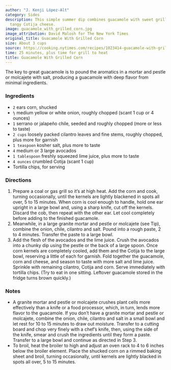 ```yaml
---
author: "J. Kenji López-Alt"
category: Sides
description: This simple summer dip combines guacamole with sweet grilled corn and
  tangy Cotija cheese.
image: guacamole_with_grilled_corn.jpg
image_attribution: David Malosh for The New York Times
original_title: Guacamole With Grilled Corn
size: About 3 cups
source: https://cooking.nytimes.com/recipes/1023414-guacamole-with-grilled-corn
time: 25 minutes, plus time for grill to heat
title: Guacamole With Grilled Corn
---
```


The key to great guacamole is to pound the aromatics in a mortar and pestle or molcajete with salt, producing a guacamole with deep flavor from minimal ingredients.

### Ingredients

* `2` ears corn, shucked
* `½` medium yellow or white onion, roughly chopped (scant 1 cup or 4 ounces)
* `1` serrano or jalapeño chile, seeded and roughly chopped (more or less to taste)
* `2 cups` loosely packed cilantro leaves and fine stems, roughly chopped, plus more for garnish
* `1 teaspoon` kosher salt, plus more to taste
* `4` medium or 3 large avocados
* `1 tablespoon` freshly squeezed lime juice, plus more to taste
* `4 ounces` crumbled Cotija (scant 1 cup)
* Tortilla chips, for serving

### Directions

1. Prepare a coal or gas grill so it’s at high heat. Add the corn and cook, turning occasionally, until the kernels are lightly blackened in spots all over, 5 to 15 minutes. When corn is cool enough to handle, hold one ear upright in a large bowl and, using a sharp knife, cut off the kernels. Discard the cob, then repeat with the other ear. Let cool completely before adding to the finished guacamole.
2. Meanwhile, in a large granite mortar and pestle or molcajete (see Tip), combine the onion, chile, cilantro and salt. Pound into a rough paste, 2 to 4 minutes. Transfer the paste to a large bowl.
3. Add the flesh of the avocados and the lime juice. Crush the avocados into a chunky dip using the pestle or the back of a large spoon. Once corn kernels are completely cooled, add them and the Cotija to the large bowl, reserving a little of each for garnish. Fold together the guacamole, corn and cheese, and season to taste with more salt and lime juice. Sprinkle with remaining cilantro, Cotija and corn. Serve immediately with tortilla chips. (Try to eat in one sitting. Leftover guacamole stored in the fridge turns brown quickly.)

### Notes

* A granite mortar and pestle or molcajete crushes plant cells more effectively than a knife or a food processor, which, in turn, lends more flavor to the guacamole. If you don’t have a granite mortar and pestle or molcajete, combine the onion, chile, cilantro and salt in a small bowl and let rest for 10 to 15 minutes to draw out moisture. Transfer to a cutting board and chop very finely with a chef’s knife, then, using the side of the knife, smear and crush the ingredients until they form a paste. Transfer to a large bowl and continue as directed in Step 3.
* To broil, heat the broiler to high and adjust an oven rack to 4 to 6 inches below the broiler element. Place the shucked corn on a rimmed baking sheet and broil, turning occasionally, until kernels are lightly blacked in spots all over, 5 to 15 minutes.
